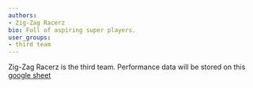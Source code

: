 ```yaml
---
authors:
- Zig-Zag Racerz
bio: Full of aspiring super players.
user_groups: 
- third team
---
```


Zig-Zag Racerz is the third team.
Performance data will be stored on this [google sheet](https://docs.google.com/spreadsheets/d/1oGTfeDSjWoqHaOZYrw09kMxP42bo_sBBVVKJbEThsMI/edit?usp=sharing)